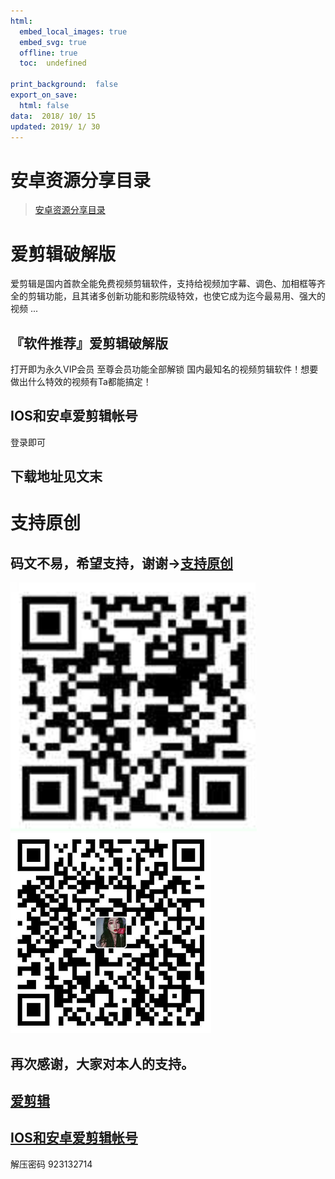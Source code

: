 ```yaml
---
html:
  embed_local_images: true
  embed_svg: true
  offline: true
  toc:  undefined

print_background:  false
export_on_save:
  html: false
data:  2018/ 10/ 15
updated: 2019/ 1/ 30
---
```


# 安卓资源分享目录

> [安卓资源分享目录](https://blog.csdn.net/qq923132714/article/details/83059823 "安卓资源分享目录")

# 爱剪辑破解版

爱剪辑是国内首款全能免费视频剪辑软件，支持给视频加字幕、调色、加相框等齐全的剪辑功能，且其诸多创新功能和影院级特效，也使它成为迄今最易用、强大的视频 ...

## 『软件推荐』爱剪辑破解版

打开即为永久VIP会员 至尊会员功能全部解锁 国内最知名的视频剪辑软件！想要做出什么特效的视频有Ta都能搞定！

## IOS和安卓爱剪辑帐号

登录即可

## 下载地址见文末

# 支持原创
## 码文不易，希望支持，谢谢->**[支持原创](http://blog.csdn.net/qq923132714/article/details/79399145)**
![微信支付](https://raw.githubusercontent.com/923132714/my_picture/master/blog/support/weixin.png)![微信支付](https://raw.githubusercontent.com/923132714/my_picture/master/blog/support/支付宝.png)
## 再次感谢，大家对本人的支持。


## [爱剪辑](http://u16848854.ctfile.net/fs/16848854-322017945 "爱剪辑")

## [IOS和安卓爱剪辑帐号](http://u16848854.ctfile.net/fs/16848854-333730953 "IOS和安卓爱剪辑帐号")

解压密码 923132714
